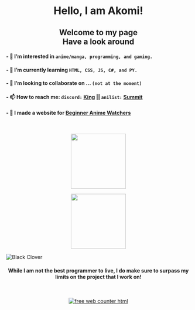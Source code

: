 <h1 align="center"> Hello, I am Akomi! </h1>

<h2 align="center"> Welcome to my page <br> Have a look around </h2>

#### - 👀 I’m interested in `anime/manga, programming, and gaming.`

#### - 🌱 I’m currently learning `HTML, CSS, JS, C#, and PY.`

#### - 💞️ I’m looking to collaborate on ... `(not at the moment)`

#### - 📫 How to reach me: `discord:` [King](https://discordapp.com/users/465709255974977546/) || `anilist:` [Summit](https://anilist.co/user/Summit/)

#### - 🤳 I made a website for [Beginner Anime Watchers](https://akuma-sama.github.io/anime-for-beginners/)

<br>

<p align="center">
    <a href="https://github.com/anuraghazra/github-readme-stats"><img src="https://github-readme-stats.vercel.app/api?username=Akuma-sama&show_icons=true&include_all_commits=true&theme=omni&custom_title=Akuma's%20Github%20Stats&count_private=true&bg_color=&title_color=fff&border_radius=40" height="150"/></a>
</p>

<p align="center">
    <a href="https://github.com/anuraghazra/github-readme-stats"><img src="https://github-readme-stats.vercel.app/api/top-langs/?username=Akuma-sama&layout=compact&theme=omni&bg_color=&title_color=fff&border_radius=40" height="150"/></a>
</p>

![Black Clover](https://pbs.twimg.com/media/EcxVgdvU8AACkTL?format=jpg&name=large)

<h4 align="center"> While I am not the best programmer to live, I do make sure to surpass my limits on the project that I work on! </h4>

<br>

<p align="center">
    <a href="https://www.freecounterstat.com" title="free web counter html">
        <img src="https://counter5.stat.ovh/private/freecounterstat.php?c=49yj3qw7skulwx1qar3jhpbzaa3wznsx" border="0" title="free web counter html" alt="free web counter html">
    </a>
</p>

<!-- -
kingSummit/kingSummit is a ✨ special ✨ repository because its `README.md` (this file) appears on your GitHub profile.
You can click the Preview link to take a look at your changes.
- -->
